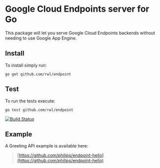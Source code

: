 # Google Cloud Endpoints server for Go

This package will let you serve Google Cloud Endpoints backends without
needing to use Google App Engine.

## Install

To install simply run:

```
go get github.com/rwl/endpoint
```

## Test

To run the tests execute:

```
go test github.com/rwl/endpoint
```

<a href="https://travis-ci.org/rwl/endpoint" target="_blank">
  <img src="https://api.travis-ci.org/rwl/endpoint.png" alt="Build Status">
</a>

## Example

A Greeting API example is available here:

> [https://github.com/philips/endpoint-hello](https://github.com/philips/endpoint-hello)
